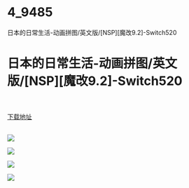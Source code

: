 # 4_9485
日本的日常生活-动画拼图/英文版/[NSP][魔改9.2]-Switch520
# 日本的日常生活-动画拼图/英文版/[NSP][魔改9.2]-Switch520
 <br/></br>
[下载地址](https://www.switch520.cc/article/9485 "下载地址")
<br/></br>

<p><span style="color: #ffffff;"><strong><img src="https://www.switch520.cc/muke_img/upload_art_editor_20210203-1_c7b28ceb0ff51b604c6eec01cb255493.jpg"></strong></span></p>
<p><span style="color: #ffffff;"><strong><img src="https://www.switch520.cc/muke_img/upload_art_editor_20210203-1_6bc2409583a796863334adfd4dfceb42.jpg"></strong></span></p>
<p><span style="color: #ffffff;"><strong><img src="https://www.switch520.cc/muke_img/upload_art_editor_20210203-1_be8ece257382873dc622efb7ec46edc3.jpg"></strong></span></p>
<p><span style="color: #ffffff;"><strong><img src="https://www.switch520.cc/muke_img/upload_art_editor_20210203-1_de515154ac70fba4644777fcfe7035e4.jpg"></strong></span></p>
<p>&nbsp;</p>
<p><span style="color: #ffffff;"><strong>&nbsp;</strong></span></p>
